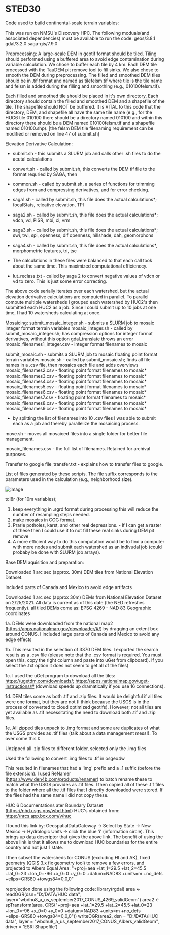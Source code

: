 # STED30
Code used to build continental-scale terrain variables:

This was run on NMSU's Discovery HPC.
The following moduals(and associated dependencies) must be available to run the code:
geos/3.8.1
gdal/3.2.0
saga-gis/7.9.0

Preprocessing: 
A large-scale DEM in geotif format should be tiled. Tiling should performed using a buffered area to avoid edge contamination during variable calculation. We chose to buffer each tile by 4 km. Each DEM tile processed with the TauDEM pit remove tool to fill sinks. We also chose to smooth the DEM during preprocessing. The filled and smoothed DEM tiles should be in .tif format and named as tilefelsm.tif where tile is the tile name and felsm is added during the filling and smoothing (e.g., 010100felsm.tif). 

Each filled and smoothed tile should be placed in it's own directory. Each directory should contain the filled and smoothed DEM and a shapefile of the tile. The shapefile should NOT be buffered. It is VITAL to this code that the directory, DEM, and shapefile all have the same tile name (e.g., for the HUC6 tile 010100 there should be a directory named 010100 and within this directory there should be a DEM named 010100felsm.tif and a shapefile named 010100.shp). [the felsm DEM tile filenaming requirement can be modified or removed on line 47 of submit.sh]


Elevation Derivative Calculation: 
 - submit.sh - this submits a SLURM job and calls other .sh files to do the acutal calculations

  - convert.sh - called by submit.sh, this converts the DEM tif file to the format requried by SAGA, then 
 
  - common.sh  - called by submit.sh, a series of functions for trimming edges from and compressing derivatives, and for error checking. 
 
  - saga1.sh   - called by submit.sh, this file does the actual calculations*; focalStats, releative elevation, TPI
 
  - saga2.sh   - called by submit.sh, this file does the actual calculations*; vdcn, vd, PISR, mbi, ci, vrm
 
  - saga3.sh   - called by submit.sh, this file does the actual calculations*; swi, twi, spi, openness, dif openness, hillshade, dah, geomorphons

 - saga4.sh   - called by submit.sh, this file does the actual calculations*, morphometric features, tri, tsc
  * The calculations in these files were balanced to that each call took about the same time. This maximized computational efficienecy. 
 
  - lut_reclass.txt - called by saga 2 to convert negative values of vdcn or vd to zero. This is just some error correcting. 

The above code serially iterates over each watershed, but the actual elevation derivative calculations are computed in parallel. To parallel compute multiple watersheds I grouped each watershed by HUC2's then submitted each HUC2 as a job. Since I could submit up to 10 jobs at one time, I had 10 watersheds calculating at once. 


Mosaicing: 
submit_mosaic_integer.sh - submits a SLURM job to mosaic integer format terrain variables
 mosaic_integer.sh - called by submit_mosaic_integer.sh; has compression options for integer format derivatives, without this option gdal_translate throws an error
 mosaic_filenames1_integer.csv - integer format filenames to mosaic

submit_mosaic.sh - submits a SLURM job to mosaic floating point format terrain variables
 mosaic.sh - called by submit_mosaic.sh; finds all file names in a .csv file, then mosaics each file and adds overviews
  mosaic_filenames2.csv - floating point format filenames to mosaic*
  mosaic_filenames3.csv - floating point format filenames to mosaic*
  mosaic_filenames4.csv - floating point format filenames to mosaic*
  mosaic_filenames5.csv - floating point format filenames to mosaic*
  mosaic_filenames6.csv - floating point format filenames to mosaic*
  mosaic_filenames7.csv - floating point format filenames to mosaic*
  mosaic_filenames8.csv - floating point format filenames to mosaic*
  mosaic_filenames9.csv - floating point format filenames to mosaic*
   * by splitting the list of filenames into 10 .csv files I was able to submit each as a job and thereby parallelize the mosaicing process. 

move.sh - moves all mosaiced files into a single folder for better file management. 

mosaic_filenames.csv - the full list of filenames. Retained for archival purposes. 

Transfer to google
file_transfer.txt - explains how to transfer files to google. 

List of files generated by these scripts. 
The file suffix corresponds to the parameters used in the calculation (e.g., neighborhood size). 

![image](https://user-images.githubusercontent.com/12958885/171921559-d9f7b753-f48d-4d97-921d-1c5350e0a5ed.png)

tdl8r (for 10m variables); 
1. keep everything in .sgrd format during processing this will reduce the number of resampling steps needed. 
2. make mosaics in COG format. 
3. Prarie potholes, karst, and other real depressions. - If I can get a raster of these then I could use it to not fill these real sinks during DEM pit remove 
4. A more efficient way to do this computation would be to find a computer with more nodes and submit each watershed as an indivudal job (could probaby be done with SLURM job arrays). 

Base DEM aquisition and preparation: 

Downloaded 1 arc sec (approx. 30m) DEM tiles from National Elevation Dataset.  

Included parts of Canada and Mexico to avoid edge artifacts 

 Downloaded 1 arc sec (approx 30m) DEMs from National Elevation Dataset on 2/25/2021. All data is current as of this date (the NED refreshes frequently). all tiled DEMs come as: EPSG 4269 - NAD 83 Geographic coordinates 

  1a. DEMs were downloaded from the national map2 (https://apps.nationalmap.gov/downloader/#/) by dragging an extent box around CONUS. I included large parts of Canada and Mexico to avoid any edge effects 

  1b. This resulted in the selection of 3370  DEM tiles. I exported the search results as a .csv file (please note that the .csv format is required. You must open this, copy the right column and paste into uGet from clipboard). If you select the .txt option it does not seem to get all of the files) 

  1c. I used the uGet program to download all the tiles: https://ugetdm.com/downloads/; https://apps.nationalmap.gov/uget-instructions/# (download speeds up dramatically if you use 16 connections).  

  1d. DEM tiles come as both .tif and .zip files. It would be delightful if all tiles were one format, but they are not (I think because the USGS is in the process of converted to cloud optimized geotifs). However; not all tiles are yet available as .tif necessitating the need to download both .tif and .zip files.  

  1e. All zipped tiles unpack to .img format and some are duplicates of what the USGS provides as .tif files (talk about a data management mess!). To over come this I:  

Unzipped all .zip files to different folder, selected only the .img files 

Used the following to convert .img files to .tif in osgeo4w 

This resulted in filenames that had a 'img' prefix and a _1 suffix (before the file extension). I used ReNamer (https://www.den4b.com/products/renamer) to batch rename these to match what the USGS provides as .tif files. I then copied all of these .tif files to the folder where all the .tif files that I directly downloaded were stored. If the files had the same name I did not copy these. 


HUC 6 Documentations
ater Boundary Dataset (https://nhd.usgs.gov/wbd.html) HUC's obtained from: 
https://nrcs.app.box.com/v/huc

I found this link by: 
GeospatialDataGateway -> Select by State -> New Mexico -> Hydrologic Units -> click the blue 'i' (information circle). This brings up data descriptor that gives the above link. 
The benefit of using the above link is that it allows me to download HUC boundaries for the entire country and not just 1 state. 

I then subset the watersheds for CONUS (excluding HI and AK), fixed geometry (QGIS 3.x fix geometry tool) to remove a few errors, and projected to Albers Equal Area: "+proj=aea +lat_1=29.5 +lat_2=45.5 +lat_0=23 +lon_0=-96 +x_0=0 +y_0=0 +datum=NAD83 +units=m +no_defs +ellps=GRS80 +towgs84=0,0,0"

reprojection done using the following code:
	library(rgdal)
	area <- readOGR(dsn="D:/DATA/HUC data", layer="wbdhu8_a_us_september2017_CONUS_4269_validGeom")
	area2 <- spTransform(area, CRS("+proj=aea +lat_1=29.5 +lat_2=45.5 +lat_0=23 +lon_0=-96 +x_0=0 +y_0=0 +datum=NAD83 +units=m +no_defs +ellps=GRS80 +towgs84=0,0,0"))
	writeOGR(area2, dsn = "D:/DATA/HUC data", layer = "wbdhu8_a_us_september2017_CONUS_Albers_validGeom", driver = 'ESRI Shapefile')





